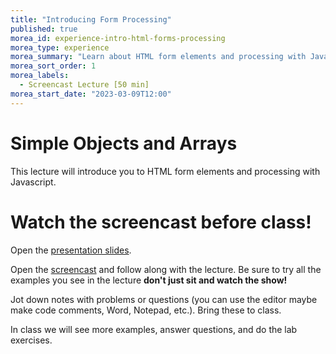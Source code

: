 ```yaml
--- 
title: "Introducing Form Processing" 
published: true 
morea_id: experience-intro-html-forms-processing
morea_type: experience 
morea_summary: "Learn about HTML form elements and processing with Javascript"
morea_sort_order: 1 
morea_labels:
  - Screencast Lecture [50 min]
morea_start_date: "2023-03-09T12:00"
---
```

# Simple Objects and Arrays
This lecture will introduce you to HTML form elements and processing with Javascript.

# Watch the screencast before class!
Open the [presentation slides](ITM352_Forms.ppt). 

Open the [screencast](https://youtu.be/73-ABDXCC2s) and follow along with the lecture. Be sure to try all the examples you see in the lecture  **don't just sit and watch the show!**

Jot down notes with problems or questions (you can use the editor maybe make code comments, Word, Notepad, etc.). Bring these to class.

In class we will see more examples, answer questions, and do the lab exercises. 